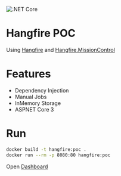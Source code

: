 ![.NET Core](https://github.com/alefcarlos/hangfire-manual-jobs/workflows/.NET%20Core/badge.svg)

Hangfire POC
=======

Using [Hangfire](https://github.com/HangfireIO/Hangfire#hangfire-) and [Hangfire.MissionControl ](https://github.com/ahydrax/Hangfire.MissionControl)

# Features 

- Dependency Injection
- Manual Jobs
- InMemory Storage
- ASPNET Core 3

# Run

```bash
docker build -t hangfire:poc .
docker run --rm -p 8080:80 hangfire:poc
```

Open [Dashboard](http://localhost:8080)